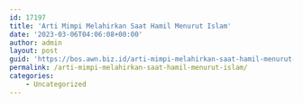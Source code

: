 ```yaml
---
id: 17197
title: 'Arti Mimpi Melahirkan Saat Hamil Menurut Islam'
date: '2023-03-06T04:06:08+00:00'
author: admin
layout: post
guid: 'https://bos.awn.biz.id/arti-mimpi-melahirkan-saat-hamil-menurut-islam/'
permalink: /arti-mimpi-melahirkan-saat-hamil-menurut-islam/
categories:
    - Uncategorized
---
```


